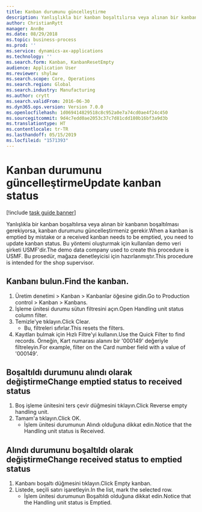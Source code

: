 ```yaml
---
title: Kanban durumunu güncelleştirme
description: Yanlışlıkla bir kanban boşaltılırsa veya alınan bir kanbanın boşaltılması gerekiyorsa, kanban durumunu güncelleştirmeniz gerekir.
author: ChristianRytt
manager: AnnBe
ms.date: 08/29/2018
ms.topic: business-process
ms.prod: ''
ms.service: dynamics-ax-applications
ms.technology: ''
ms.search.form: Kanban, KanbanResetEmpty
audience: Application User
ms.reviewer: shylaw
ms.search.scope: Core, Operations
ms.search.region: Global
ms.search.industry: Manufacturing
ms.author: crytt
ms.search.validFrom: 2016-06-30
ms.dyn365.ops.version: Version 7.0.0
ms.openlocfilehash: 1d069414829518c8c952a0e7a74cd0ae4f24c450
ms.sourcegitcommit: 9d4c7edd0ae2053c37c7d81cdd180b16bf3a9d3b
ms.translationtype: HT
ms.contentlocale: tr-TR
ms.lasthandoff: 05/15/2019
ms.locfileid: "1571393"
---
```

# <a name="update-kanban-status"></a><span data-ttu-id="e9796-103">Kanban durumunu güncelleştirme</span><span class="sxs-lookup"><span data-stu-id="e9796-103">Update kanban status</span></span>

[!include [task guide banner](../../includes/task-guide-banner.md)]

<span data-ttu-id="e9796-104">Yanlışlıkla bir kanban boşaltılırsa veya alınan bir kanbanın boşaltılması gerekiyorsa, kanban durumunu güncelleştirmeniz gerekir.</span><span class="sxs-lookup"><span data-stu-id="e9796-104">When a kanban is emptied by mistake or a received kanban needs to be emptied, you need to update kanban status.</span></span> <span data-ttu-id="e9796-105">Bu yöntemi oluşturmak için kullanılan demo veri şirketi USMF'dir.</span><span class="sxs-lookup"><span data-stu-id="e9796-105">The demo data company used to create this procedure is USMF.</span></span> <span data-ttu-id="e9796-106">Bu prosedür, mağaza denetleyicisi için hazırlanmıştır.</span><span class="sxs-lookup"><span data-stu-id="e9796-106">This procedure is intended for the shop supervisor.</span></span>


## <a name="find-the-kanban"></a><span data-ttu-id="e9796-107">Kanbanı bulun.</span><span class="sxs-lookup"><span data-stu-id="e9796-107">Find the kanban.</span></span>
1. <span data-ttu-id="e9796-108">Üretim denetimi > Kanban > Kanbanlar öğesine gidin.</span><span class="sxs-lookup"><span data-stu-id="e9796-108">Go to Production control > Kanban > Kanbans.</span></span>
2. <span data-ttu-id="e9796-109">İşleme ünitesi durumu sütun filtresini açın.</span><span class="sxs-lookup"><span data-stu-id="e9796-109">Open Handling unit status column filter.</span></span>
3. <span data-ttu-id="e9796-110">Temizle'ye tıklayın.</span><span class="sxs-lookup"><span data-stu-id="e9796-110">Click Clear.</span></span>
    * <span data-ttu-id="e9796-111">Bu, filtreleri sıfırlar.</span><span class="sxs-lookup"><span data-stu-id="e9796-111">This resets the filters.</span></span>  
4. <span data-ttu-id="e9796-112">Kayıtları bulmak için Hızlı Filtre'yi kullanın.</span><span class="sxs-lookup"><span data-stu-id="e9796-112">Use the Quick Filter to find records.</span></span> <span data-ttu-id="e9796-113">Örneğin, Kart numarası alanını bir '000149' değeriyle filtreleyin.</span><span class="sxs-lookup"><span data-stu-id="e9796-113">For example, filter on the Card number field with a value of '000149'.</span></span>

## <a name="change-emptied-status-to-received-status"></a><span data-ttu-id="e9796-114">Boşaltıldı durumunu alındı olarak değiştirme</span><span class="sxs-lookup"><span data-stu-id="e9796-114">Change emptied status to received status</span></span>
1. <span data-ttu-id="e9796-115">Boş işleme ünitesini ters çevir düğmesini tıklayın.</span><span class="sxs-lookup"><span data-stu-id="e9796-115">Click Reverse empty handling unit.</span></span>
2. <span data-ttu-id="e9796-116">Tamam'a tıklayın.</span><span class="sxs-lookup"><span data-stu-id="e9796-116">Click OK.</span></span>
    * <span data-ttu-id="e9796-117">İşlem ünitesi durumunun Alındı olduğuna dikkat edin.</span><span class="sxs-lookup"><span data-stu-id="e9796-117">Notice that the Handling unit status is Received.</span></span>  

## <a name="change-received-status-to-emptied-status"></a><span data-ttu-id="e9796-118">Alındı durumunu boşaltıldı olarak değiştirme</span><span class="sxs-lookup"><span data-stu-id="e9796-118">Change received status to emptied status</span></span>
1. <span data-ttu-id="e9796-119">Kanbanı boşaltı düğmesini tıklayın.</span><span class="sxs-lookup"><span data-stu-id="e9796-119">Click Empty kanban.</span></span>
2. <span data-ttu-id="e9796-120">Listede, seçili satırı işaretleyin.</span><span class="sxs-lookup"><span data-stu-id="e9796-120">In the list, mark the selected row.</span></span>
    * <span data-ttu-id="e9796-121">İşlem ünitesi durumunun Boşaltıldı olduğuna dikkat edin.</span><span class="sxs-lookup"><span data-stu-id="e9796-121">Notice that the Handling unit status is Emptied.</span></span>  

